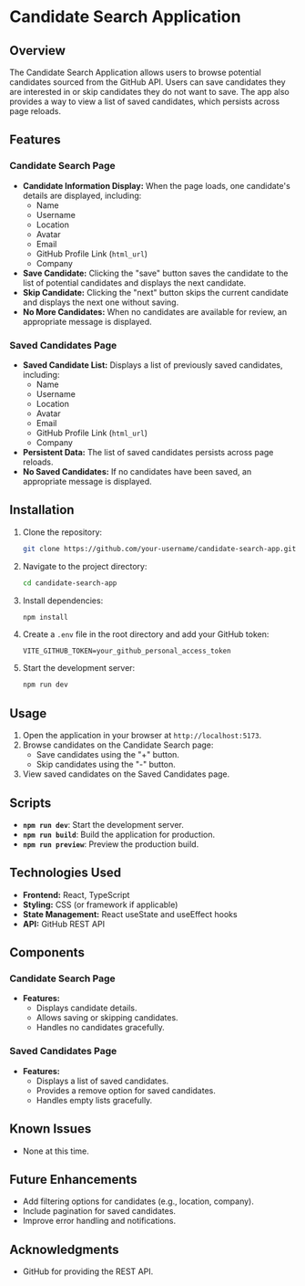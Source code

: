 
# Candidate Search Application

## Overview
The Candidate Search Application allows users to browse potential candidates sourced from the GitHub API. Users can save candidates they are interested in or skip candidates they do not want to save. The app also provides a way to view a list of saved candidates, which persists across page reloads.

## Features

### Candidate Search Page
- **Candidate Information Display:** When the page loads, one candidate's details are displayed, including:
  - Name
  - Username
  - Location
  - Avatar
  - Email
  - GitHub Profile Link (`html_url`)
  - Company
- **Save Candidate:** Clicking the "save" button saves the candidate to the list of potential candidates and displays the next candidate.
- **Skip Candidate:** Clicking the "next" button skips the current candidate and displays the next one without saving.
- **No More Candidates:** When no candidates are available for review, an appropriate message is displayed.

### Saved Candidates Page
- **Saved Candidate List:** Displays a list of previously saved candidates, including:
  - Name
  - Username
  - Location
  - Avatar
  - Email
  - GitHub Profile Link (`html_url`)
  - Company
- **Persistent Data:** The list of saved candidates persists across page reloads.
- **No Saved Candidates:** If no candidates have been saved, an appropriate message is displayed.

## Installation

1. Clone the repository:
   ```bash
   git clone https://github.com/your-username/candidate-search-app.git
   ```

2. Navigate to the project directory:
   ```bash
   cd candidate-search-app
   ```

3. Install dependencies:
   ```bash
   npm install
   ```

4. Create a `.env` file in the root directory and add your GitHub token:
   ```env
   VITE_GITHUB_TOKEN=your_github_personal_access_token
   ```

5. Start the development server:
   ```bash
   npm run dev
   ```

## Usage

1. Open the application in your browser at `http://localhost:5173`.
2. Browse candidates on the Candidate Search page:
   - Save candidates using the "+" button.
   - Skip candidates using the "-" button.
3. View saved candidates on the Saved Candidates page.

## Scripts

- **`npm run dev`**: Start the development server.
- **`npm run build`**: Build the application for production.
- **`npm run preview`**: Preview the production build.

## Technologies Used

- **Frontend:** React, TypeScript
- **Styling:** CSS (or framework if applicable)
- **State Management:** React useState and useEffect hooks
- **API:** GitHub REST API

## Components

### Candidate Search Page
- **Features:**
  - Displays candidate details.
  - Allows saving or skipping candidates.
  - Handles no candidates gracefully.

### Saved Candidates Page
- **Features:**
  - Displays a list of saved candidates.
  - Provides a remove option for saved candidates.
  - Handles empty lists gracefully.

## Known Issues

- None at this time.

## Future Enhancements

- Add filtering options for candidates (e.g., location, company).
- Include pagination for saved candidates.
- Improve error handling and notifications.

## Acknowledgments

- GitHub for providing the REST API.
